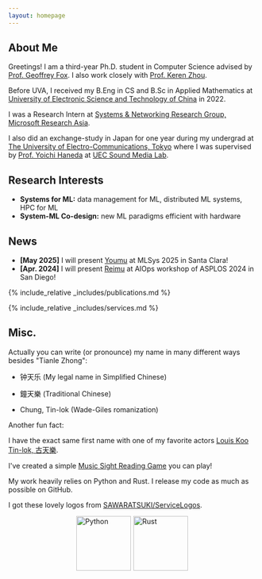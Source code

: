 ```yaml
---
layout: homepage
---
```


## About Me

Greetings! I am a third-year Ph.D. student in Computer Science advised by [Prof. Geoffrey Fox](https://engineering.virginia.edu/faculty/geoffrey-c-fox). I also work closely with [Prof. Keren Zhou](https://www.jokeren.tech/).

Before UVA, I received my B.Eng in CS and B.Sc in Applied Mathematics at [University of Electronic Science and Technology of China](https://en.uestc.edu.cn/) in 2022.

I was a Research Intern at [Systems & Networking Research Group, Microsoft Research Asia](https://www.microsoft.com/en-us/research/group/systems-and-networking-research-group-asia/).

I also did an exchange-study in Japan for one year during my undergrad at [The University of Electro-Communications, Tokyo](https://www.uec.ac.jp/eng/) where I was supervised by [Prof. Yoichi Haneda](https://www.uec.ac.jp/eng/research/introduction/opal-ring/0006341.html) at [UEC Sound Media Lab](http://www.hanedalab.inf.uec.ac.jp/).

## Research Interests

- **Systems for ML:** data management for ML, distributed ML systems, HPC for ML
- **System-ML Co-design:** new ML paradigms efficient with hardware

## News

- **[May 2025]** I will present [Youmu](https://mlsys.org/virtual/2025/poster/3272) at MLSys 2025 in Santa Clara!
- **[Apr. 2024]** I will present [Reimu](./assets/files/AIOps_24.pdf) at AIOps workshop of ASPLOS 2024 in San Diego!

{% include_relative _includes/publications.md %}

{% include_relative _includes/services.md %}

## Misc.

Actually you can write (or pronounce) my name in many different ways besides "Tianle Zhong":

* 钟天乐 (My legal name in Simplified Chinese)

* 鐘天樂 (Traditional Chinese)

* Chung, Tin-lok (Wade-Giles romanization)

Another fun fact: 

I have the exact same first name with one of my favorite actors [Louis Koo Tin-lok, 古天樂](https://en.wikipedia.org/wiki/Louis_Koo).

I've created a simple [Music Sight Reading Game](/sight_reading.html) you can play!

My work heavily relies on Python and Rust. I release my code as much as possible on GitHub. 

I got these lovely logos from [SAWARATSUKI/ServiceLogos](https://github.com/SAWARATSUKI/ServiceLogos).

<div style="display: flex; justify-content: center;">
  <img src="./assets/img/Python.png" alt="Python" style="height: 110px; margin-right: 5px;">
  <img src="./assets/img/Rust.png" alt="Rust" style="height: 110px; margin-right: 5px;">
</div>

